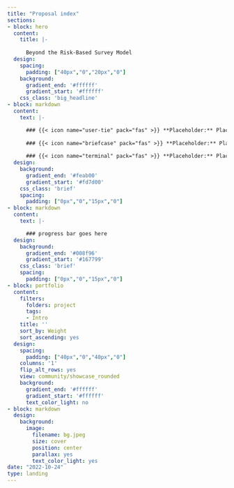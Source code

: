 ```yaml
---
title: "Proposal index"
sections:
- block: hero
  content:
    title: |-
    
      Beyond the Risk-Based Survey Model
  design:
    spacing:
      padding: ["40px","0","20px","0"]
    background:
      gradient_end: '#ffffff'
      gradient_start: '#ffffff'
    css_class: 'big_headline'
- block: markdown
  content:
    text: |-

      ### {{< icon name="user-tie" pack="fas" >}} **Placeholder:** Placeholder
        
      ### {{< icon name="briefcase" pack="fas" >}} **Placeholder:** Placeholder
        
      ### {{< icon name="terminal" pack="fas" >}} **Placeholder:** Placeholder
  design:
    background:
      gradient_end: '#feab00'
      gradient_start: '#fd7d00'
    css_class: 'brief'
    spacing:
      padding: ["0px","0","15px","0"]
- block: markdown
  content:
    text: |-

      ### progress bar goes here
  design:
    background:
      gradient_end: '#008f96'
      gradient_start: '#167799'
    css_class: 'brief'
    spacing:
      padding: ["0px","0","15px","0"]
- block: portfolio
  content:
    filters:
      folders: project
      tags:
      - Intro
    title: ''
    sort_by: Weight
    sort_ascending: yes
  design:
    spacing:
      padding: ["40px","0","40px","0"]
    columns: '1'
    flip_alt_rows: yes
    view: community/showcase_rounded
    background:
      gradient_end: '#ffffff'
      gradient_start: '#ffffff'
      text_color_light: no
- block: markdown
  design:
    background:
      image:
        filename: bg.jpeg
        size: cover
        position: center
        parallax: yes
        text_color_light: yes
date: "2022-10-24"
type: landing
---
```

